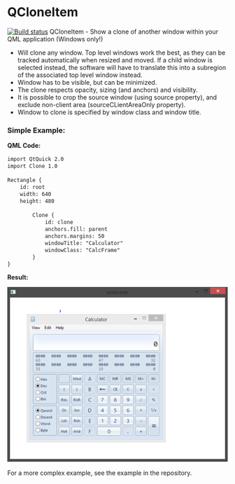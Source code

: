 # QCloneItem
[![Build status](https://ci.appveyor.com/api/projects/status/wfhbic6prfv4vi21?svg=true)](https://ci.appveyor.com/project/jesperhh/qcloneitem)
QCloneItem - Show a clone of another window within your QML application (Windows only!)

* Will clone any window. Top level windows work the best, as they can be tracked automatically when resized and moved. If a child window is selected instead, the software will have to translate this into a subregion of the associated top level window instead.
* Window has to be visible, but can be minimized.
* The clone respects opacity, sizing (and anchors) and visibility.
* It is possible to crop the source window (using source property), and exclude non-client area (sourceCLientAreaOnly property).
* Window to clone is specified by window class and window title.

### Simple Example:
**QML Code:**
```
import QtQuick 2.0
import Clone 1.0

Rectangle {
    id: root
    width: 640
    height: 480

        Clone {
            id: clone
            anchors.fill: parent
            anchors.margins: 50
            windowTitle: "Calculator"
            windowClass: "CalcFrame"
        }
}

```
**Result:**

![Example](/example/example.png "Example")

For a more complex example, see the example in the repository.